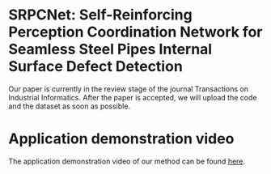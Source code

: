 # SRPCNet: Self-Reinforcing Perception Coordination Network for Seamless Steel Pipes Internal Surface Defect Detection
  Our paper is currently in the review stage of the journal Transactions on Industrial Informatics. After the paper is accepted, we will upload the code and the dataset as soon as possible.
# Application demonstration video
  The application demonstration video of our method can be found [here](http://).
